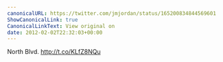 ```yaml
---
canonicalURL: https://twitter.com/jmjordan/status/165200834844569601
ShowCanonicalLink: true
CanonicalLinkText: View original on
date: 2012-02-02T22:32:03+00:00
---
```

North Blvd. http://t.co/KLfZ8NQu
